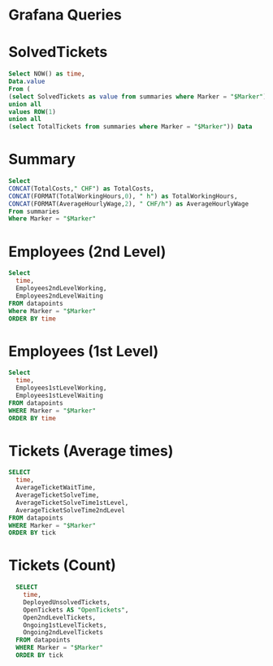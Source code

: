 # Grafana Queries

# SolvedTickets
```sql
Select NOW() as time,
Data.value
From (
(select SolvedTickets as value from summaries where Marker = "$Marker")
union all
values ROW(1) 
union all
(select TotalTickets from summaries where Marker = "$Marker")) Data
```

# Summary
```sql
Select 
CONCAT(TotalCosts," CHF") as TotalCosts, 
CONCAT(FORMAT(TotalWorkingHours,0), " h") as TotalWorkingHours, 
CONCAT(FORMAT(AverageHourlyWage,2), " CHF/h") as AverageHourlyWage
From summaries
Where Marker = "$Marker"
```

# Employees (2nd Level)
```sql
Select 
  time,
  Employees2ndLevelWorking,
  Employees2ndLevelWaiting
FROM datapoints
Where Marker = "$Marker"
ORDER BY time
```

# Employees (1st Level)
```sql
Select 
  time,
  Employees1stLevelWorking,
  Employees1stLevelWaiting
FROM datapoints
WHERE Marker = "$Marker"
ORDER BY time
```

# Tickets (Average times)
```sql
SELECT
  time,
  AverageTicketWaitTime,
  AverageTicketSolveTime,
  AverageTicketSolveTime1stLevel,
  AverageTicketSolveTime2ndLevel
FROM datapoints
WHERE Marker = "$Marker"
ORDER BY tick
```

# Tickets (Count)
```sql
  SELECT
    time,
    DeployedUnsolvedTickets,
    OpenTickets AS "OpenTickets",
    Open2ndLevelTickets,
    Ongoing1stLevelTickets,
    Ongoing2ndLevelTickets
  FROM datapoints
  WHERE Marker = "$Marker"
  ORDER BY tick
```

